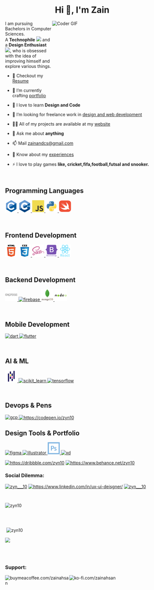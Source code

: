 <h1 align="center">Hi 👋, I'm Zain</h1>
<img align="right" alt="Coder GIF" height=250 width=350 src="https://thumbs.gfycat.com/EvilNextDevilfish-small.gif" />

I am pursuing Bachelors in Computer Sciences.<br>
A **Technophile** <img src="https://github.com/rudrabarad/rudrabarad/blob/master/Assets/Developer.gif" width="30px"> and a **Design Enthusiast** <img src="https://github.com/rudrabarad/rudrabarad/blob/master/Assets/Designer.gif" width="30px">, who is obsessed with the idea of improving himself and explore various things.
<br>

- 📝 Checkout my [Resume]()

- 🔭 I’m currently crafting [portfolio](zainahsan.com)

- 🌱 I love to learn **Design and Code**

- 🤝 I’m looking for freelance work in [design and web development](mailto:zainandcs@gmail.com)

- 👨‍💻 All of my projects are available at my [website](zainahsan.com)

- 💬 Ask me about **anything**

- 📫 Mail  [zainandcs@gmail.com](mailto:zainandcs@gmail.com)

- 📄 Know about my [experiences](zainahsan.com)

- ⚡ I love to play games **like, cricket,fifa,football,futsal and snooker.**


<br>
<h2 align="left">Programming Languages</h2>
<p align="left"> <a href="https://www.cprogramming.com/" target="_blank" rel="noreferrer"> <img src="https://raw.githubusercontent.com/devicons/devicon/master/icons/c/c-original.svg" alt="c" width="40" height="40"/> </a> <a href="https://www.w3schools.com/cpp/" target="_blank" rel="noreferrer"> <img src="https://raw.githubusercontent.com/devicons/devicon/master/icons/cplusplus/cplusplus-original.svg" alt="cplusplus" width="40" height="40"/> </a> <a href="https://developer.mozilla.org/en-US/docs/Web/JavaScript" target="_blank" rel="noreferrer"> <img src="https://raw.githubusercontent.com/devicons/devicon/master/icons/javascript/javascript-original.svg" alt="javascript" width="40" height="40"/> </a> <a href="https://www.python.org" target="_blank" rel="noreferrer"> <img src="https://raw.githubusercontent.com/devicons/devicon/master/icons/python/python-original.svg" alt="python" width="40" height="40"/> </a> <a href="https://developer.apple.com/swift/" target="_blank" rel="noreferrer"> <img src="https://raw.githubusercontent.com/devicons/devicon/master/icons/swift/swift-original.svg" alt="swift" width="40" height="40"/> </a> </p>
<br>
<h2 align="left">Frontend Development</h2>
<p 
<a href="https://www.w3.org/html/" target="_blank" rel="noreferrer"> <img src="https://raw.githubusercontent.com/devicons/devicon/master/icons/html5/html5-original-wordmark.svg" alt="html5" width="40" height="40"/> </a> 
<a href="https://www.w3schools.com/css/" target="_blank" rel="noreferrer"> <img src="https://raw.githubusercontent.com/devicons/devicon/master/icons/css3/css3-original-wordmark.svg" alt="css3" width="40" height="40"/> </a> 
<a href="https://sass-lang.com" target="_blank" rel="noreferrer"> <img src="https://raw.githubusercontent.com/devicons/devicon/master/icons/sass/sass-original.svg" alt="sass" width="40" height="40"/> </a> 
<a href="https://getbootstrap.com" target="_blank" rel="noreferrer"> <img src="https://raw.githubusercontent.com/devicons/devicon/master/icons/bootstrap/bootstrap-plain-wordmark.svg" alt="bootstrap" width="40" height="40"/> </a> 
<a href="https://reactjs.org/" target="_blank" rel="noreferrer"> <img src="https://raw.githubusercontent.com/devicons/devicon/master/icons/react/react-original-wordmark.svg" alt="react" width="40" height="40"/> </a> 
</p>
<br>
<h2 align="left">Backend Development</h2>
<p align="left"> <a href="https://expressjs.com" target="_blank" rel="noreferrer"> <img src="https://raw.githubusercontent.com/devicons/devicon/master/icons/express/express-original-wordmark.svg" alt="express" width="40" height="40"/> </a> <a href="https://firebase.google.com/" target="_blank" rel="noreferrer"> <img src="https://www.vectorlogo.zone/logos/firebase/firebase-icon.svg" alt="firebase" width="40" height="40"/> </a> <a href="https://www.mongodb.com/" target="_blank" rel="noreferrer"> <img src="https://raw.githubusercontent.com/devicons/devicon/master/icons/mongodb/mongodb-original-wordmark.svg" alt="mongodb" width="40" height="40"/> </a> <a href="https://nodejs.org" target="_blank" rel="noreferrer"> <img src="https://raw.githubusercontent.com/devicons/devicon/master/icons/nodejs/nodejs-original-wordmark.svg" alt="nodejs" width="40" height="40"/> </a> </p>

<br>
<h2 align="left">Mobile Development</h2>
<p align="left"> <a href="https://dart.dev" target="_blank" rel="noreferrer"> <img src="https://www.vectorlogo.zone/logos/dartlang/dartlang-icon.svg" alt="dart" width="40" height="40"/> </a> <a href="https://flutter.dev" target="_blank" rel="noreferrer"> <img src="https://www.vectorlogo.zone/logos/flutterio/flutterio-icon.svg" alt="flutter" width="40" height="40"/> </a>  </p>

<br>
<h2 align="left">AI & ML</h2>
<a href="https://pandas.pydata.org/" target="_blank" rel="noreferrer"> <img src="https://raw.githubusercontent.com/devicons/devicon/2ae2a900d2f041da66e950e4d48052658d850630/icons/pandas/pandas-original.svg" alt="pandas" width="40" height="40"/> </a> <a href="https://scikit-learn.org/" target="_blank" rel="noreferrer"> <img src="https://upload.wikimedia.org/wikipedia/commons/0/05/Scikit_learn_logo_small.svg" alt="scikit_learn" width="40" height="40"/> </a> <a href="https://www.tensorflow.org" target="_blank" rel="noreferrer"> <img src="https://www.vectorlogo.zone/logos/tensorflow/tensorflow-icon.svg" alt="tensorflow" width="40" height="40"/> </a> </p>

<br>
<h2 align="left">Devops & Pens</h2>
<a href="https://cloud.google.com" target="_blank" rel="noreferrer"> <img src="https://www.vectorlogo.zone/logos/google_cloud/google_cloud-icon.svg" alt="gcp" width="40" height="40"/> </a>
<a href="https://codepen.io/https://codepen.io/zyn10" target="blank"><img align="center" src="https://raw.githubusercontent.com/rahuldkjain/github-profile-readme-generator/master/src/images/icons/Social/codepen.svg" alt="https://codepen.io/zyn10" height="30" width="40" /></a>

<br>
<h2 align="left">Design Tools & Portfolio</h2>
<a href="https://www.figma.com/" target="_blank" rel="noreferrer"> <img src="https://www.vectorlogo.zone/logos/figma/figma-icon.svg" alt="figma" width="40" height="40"/> <a href="https://www.adobe.com/in/products/illustrator.html" target="_blank" rel="noreferrer"> <img src="https://www.vectorlogo.zone/logos/adobe_illustrator/adobe_illustrator-icon.svg" alt="illustrator" width="40" height="40"/> </a> <a href="https://www.photoshop.com/en" target="_blank" rel="noreferrer"> <img src="https://raw.githubusercontent.com/devicons/devicon/master/icons/photoshop/photoshop-line.svg" alt="photoshop" width="40" height="40"/> </a> <a href="https://www.adobe.com/products/xd.html" target="_blank" rel="noreferrer"> <img src="https://cdn.worldvectorlogo.com/logos/adobe-xd.svg" alt="xd" width="40" height="40"/> </a>
<p><a href="https://dribbble.com/https://dribbble.com/zyn10" target="blank"><img align="center" src="https://raw.githubusercontent.com/rahuldkjain/github-profile-readme-generator/master/src/images/icons/Social/dribbble.svg" alt="https://dribbble.com/zyn10" height="30" width="40" /></a>
<a href="https://www.behance.net/https://www.behance.net/zyn10" target="blank"><img align="center" src="https://raw.githubusercontent.com/rahuldkjain/github-profile-readme-generator/master/src/images/icons/Social/behance.svg" alt="https://www.behance.net/zyn10" height="30" width="40" /></a>

<br>

<h3 align="left">Social Dilemma:</h3>
<p align="left">
<a href="https://twitter.com/zyn___10" target="blank"><img align="center" src="https://raw.githubusercontent.com/rahuldkjain/github-profile-readme-generator/master/src/images/icons/Social/twitter.svg" alt="zyn___10" height="30" width="40" /></a>
<a href="https://linkedin.com/in/https://www.linkedin.com/in/ux-ui-deisgner/" target="blank"><img align="center" src="https://raw.githubusercontent.com/rahuldkjain/github-profile-readme-generator/master/src/images/icons/Social/linked-in-alt.svg" alt="https://www.linkedin.com/in/ux-ui-deisgner/" height="30" width="40" /></a>
<a href="https://instagram.com/zyn___10" target="blank"><img align="center" src="https://raw.githubusercontent.com/rahuldkjain/github-profile-readme-generator/master/src/images/icons/Social/instagram.svg" alt="zyn___10" height="30" width="40" /></a>
</p>

<br>
<p><img align="centre" src="https://github-readme-stats.vercel.app/api/top-langs?username=zyn10&show_icons=true&locale=en&layout=compact" alt="zyn10" /></p>
<br><br>
<p>&nbsp;<img align="center" src="https://github-readme-stats.vercel.app/api?username=zyn10&show_icons=true&locale=en" alt="zyn10" /></p>
<p><img align="center" src= "https://github-readme-streak-stats.herokuapp.com/?user=zyn10&%22%20alt=%22zyn10%22" /></p>

<br><br>

<h3 align="left">Support:</h3>
<a href="https://www.buymeacoffee.com/buymeacoffee.com/zainahsan"> <img align="left" src="https://cdn.buymeacoffee.com/buttons/v2/default-yellow.png" height="50" width="210" alt="buymeacoffee.com/zainahsan" /></a></button>
 <a href="https://ko-fi.com/ko-fi.com/zainahsan"> <img align="left" src="https://cdn.ko-fi.com/cdn/kofi3.png?v=2" height="50" width="210" alt="ko-fi.com/zainahsan" /></a></p>


